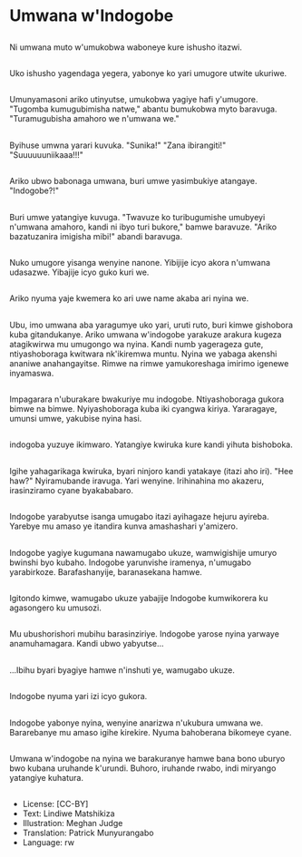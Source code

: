 # Umwana w'Indogobe

##
Ni umwana muto w'umukobwa waboneye kure ishusho itazwi.

##
Uko ishusho yagendaga yegera, yabonye ko yari umugore utwite ukuriwe.

##
Umunyamasoni ariko utinyutse, umukobwa yagiye hafi y'umugore. "Tugomba kumugubimisha natwe," abantu bumukobwa myto baravuga. "Turamugubisha amahoro we n'umwana we."

##
Byihuse umwna yarari kuvuka. "Sunika!" "Zana ibirangiti!" "Suuuuuuniikaaa!!!"

##
Ariko ubwo babonaga umwana, buri umwe yasimbukiye atangaye. "Indogobe?!"

##
Buri umwe yatangiye kuvuga. "Twavuze ko turibugumishe umubyeyi n'umwana amahoro, kandi ni ibyo turi bukore," bamwe baravuze. "Ariko bazatuzanira imigisha mibi!" abandi baravuga.

##
Nuko umugore yisanga wenyine nanone. Yibijije icyo akora n'umwana udasazwe. Yibajije icyo guko kuri we.

##
Ariko nyuma yaje kwemera ko ari uwe name akaba ari nyina we.

##
Ubu, imo umwana aba yaragumye uko yari, uruti ruto, buri kimwe gishobora kuba gitandukanye. Ariko umwana w'indogobe yarakuze arakura kugeza atagikwirwa mu umugongo wa nyina. Kandi numb yagerageza gute, ntiyashoboraga kwitwara nk'ikiremwa muntu. Nyina we yabaga akenshi ananiwe anahangayitse. Rimwe na rimwe yamukoreshaga imirimo igenewe inyamaswa.

##
Impagarara n'uburakare bwakuriye mu indogobe. Ntiyashoboraga gukora bimwe na bimwe. Nyiyashoboraga kuba iki cyangwa kiriya. Yararagaye, umunsi umwe, yakubise nyina hasi.

##
indogoba yuzuye ikimwaro. Yatangiye kwiruka kure kandi yihuta bishoboka.

##
Igihe yahagarikaga kwiruka, byari ninjoro kandi yatakaye (itazi aho iri). "Hee haw?" Nyiramubande iravuga. Yari wenyine. Irihinahina mo akazeru, irasinziramo cyane byakababaro.

##
Indogobe yarabyutse isanga umugabo itazi ayihagaze hejuru ayireba. Yarebye mu amaso ye itandira kunva amashashari y'amizero.

##
Indogobe yagiye kugumana nawamugabo ukuze, wamwigishije umuryo bwinshi byo kubaho. Indogobe yarunvishe iramenya, n'umugabo yarabirkoze. Barafashanyije, baranasekana hamwe.

##
Igitondo kimwe, wamugabo ukuze yabajije Indogobe kumwikorera ku agasongero ku umusozi.

##
Mu ubushorishori mubihu barasinziriye. Indogobe yarose nyina yarwaye anamuhamagara. Kandi ubwo yabyutse...

##
...Ibihu byari byagiye hamwe n'inshuti ye, wamugabo ukuze.

##
Indogobe nyuma yari izi icyo gukora.

##
Indogobe yabonye nyina, wenyine anarizwa n'ukubura umwana we. Bararebanye mu amaso igihe kirekire. Nyuma bahoberana bikomeye cyane.

##
Umwana w'indogobe na nyina we barakuranye hamwe bana bono uburyo bwo kubana uruhande k'urundi. Buhoro, iruhande rwabo, indi miryango yatangiye kuhatura.

##
* License: [CC-BY]
* Text: Lindiwe Matshikiza
* Illustration: Meghan Judge
* Translation: Patrick Munyurangabo
* Language: rw
